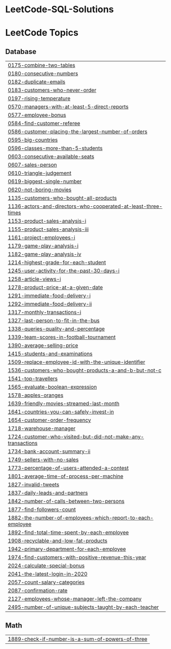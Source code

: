 # LeetCode-SQL-Solutions
<!---LeetCode Topics Start-->
# LeetCode Topics
## Database
|  |
| ------- |
| [0175-combine-two-tables](https://github.com/Jhanvip20/LeetCode-SQL-Solutions/tree/master/0175-combine-two-tables) |
| [0180-consecutive-numbers](https://github.com/Jhanvip20/LeetCode-SQL-Solutions/tree/master/0180-consecutive-numbers) |
| [0182-duplicate-emails](https://github.com/Jhanvip20/LeetCode-SQL-Solutions/tree/master/0182-duplicate-emails) |
| [0183-customers-who-never-order](https://github.com/Jhanvip20/LeetCode-SQL-Solutions/tree/master/0183-customers-who-never-order) |
| [0197-rising-temperature](https://github.com/Jhanvip20/LeetCode-SQL-Solutions/tree/master/0197-rising-temperature) |
| [0570-managers-with-at-least-5-direct-reports](https://github.com/Jhanvip20/LeetCode-SQL-Solutions/tree/master/0570-managers-with-at-least-5-direct-reports) |
| [0577-employee-bonus](https://github.com/Jhanvip20/LeetCode-SQL-Solutions/tree/master/0577-employee-bonus) |
| [0584-find-customer-referee](https://github.com/Jhanvip20/LeetCode-SQL-Solutions/tree/master/0584-find-customer-referee) |
| [0586-customer-placing-the-largest-number-of-orders](https://github.com/Jhanvip20/LeetCode-SQL-Solutions/tree/master/0586-customer-placing-the-largest-number-of-orders) |
| [0595-big-countries](https://github.com/Jhanvip20/LeetCode-SQL-Solutions/tree/master/0595-big-countries) |
| [0596-classes-more-than-5-students](https://github.com/Jhanvip20/LeetCode-SQL-Solutions/tree/master/0596-classes-more-than-5-students) |
| [0603-consecutive-available-seats](https://github.com/Jhanvip20/LeetCode-SQL-Solutions/tree/master/0603-consecutive-available-seats) |
| [0607-sales-person](https://github.com/Jhanvip20/LeetCode-SQL-Solutions/tree/master/0607-sales-person) |
| [0610-triangle-judgement](https://github.com/Jhanvip20/LeetCode-SQL-Solutions/tree/master/0610-triangle-judgement) |
| [0619-biggest-single-number](https://github.com/Jhanvip20/LeetCode-SQL-Solutions/tree/master/0619-biggest-single-number) |
| [0620-not-boring-movies](https://github.com/Jhanvip20/LeetCode-SQL-Solutions/tree/master/0620-not-boring-movies) |
| [1135-customers-who-bought-all-products](https://github.com/Jhanvip20/LeetCode-SQL-Solutions/tree/master/1135-customers-who-bought-all-products) |
| [1136-actors-and-directors-who-cooperated-at-least-three-times](https://github.com/Jhanvip20/LeetCode-SQL-Solutions/tree/master/1136-actors-and-directors-who-cooperated-at-least-three-times) |
| [1153-product-sales-analysis-i](https://github.com/Jhanvip20/LeetCode-SQL-Solutions/tree/master/1153-product-sales-analysis-i) |
| [1155-product-sales-analysis-iii](https://github.com/Jhanvip20/LeetCode-SQL-Solutions/tree/master/1155-product-sales-analysis-iii) |
| [1161-project-employees-i](https://github.com/Jhanvip20/LeetCode-SQL-Solutions/tree/master/1161-project-employees-i) |
| [1179-game-play-analysis-i](https://github.com/Jhanvip20/LeetCode-SQL-Solutions/tree/master/1179-game-play-analysis-i) |
| [1182-game-play-analysis-iv](https://github.com/Jhanvip20/LeetCode-SQL-Solutions/tree/master/1182-game-play-analysis-iv) |
| [1214-highest-grade-for-each-student](https://github.com/Jhanvip20/LeetCode-SQL-Solutions/tree/master/1214-highest-grade-for-each-student) |
| [1245-user-activity-for-the-past-30-days-i](https://github.com/Jhanvip20/LeetCode-SQL-Solutions/tree/master/1245-user-activity-for-the-past-30-days-i) |
| [1258-article-views-i](https://github.com/Jhanvip20/LeetCode-SQL-Solutions/tree/master/1258-article-views-i) |
| [1278-product-price-at-a-given-date](https://github.com/Jhanvip20/LeetCode-SQL-Solutions/tree/master/1278-product-price-at-a-given-date) |
| [1291-immediate-food-delivery-i](https://github.com/Jhanvip20/LeetCode-SQL-Solutions/tree/master/1291-immediate-food-delivery-i) |
| [1292-immediate-food-delivery-ii](https://github.com/Jhanvip20/LeetCode-SQL-Solutions/tree/master/1292-immediate-food-delivery-ii) |
| [1317-monthly-transactions-i](https://github.com/Jhanvip20/LeetCode-SQL-Solutions/tree/master/1317-monthly-transactions-i) |
| [1327-last-person-to-fit-in-the-bus](https://github.com/Jhanvip20/LeetCode-SQL-Solutions/tree/master/1327-last-person-to-fit-in-the-bus) |
| [1338-queries-quality-and-percentage](https://github.com/Jhanvip20/LeetCode-SQL-Solutions/tree/master/1338-queries-quality-and-percentage) |
| [1339-team-scores-in-football-tournament](https://github.com/Jhanvip20/LeetCode-SQL-Solutions/tree/master/1339-team-scores-in-football-tournament) |
| [1390-average-selling-price](https://github.com/Jhanvip20/LeetCode-SQL-Solutions/tree/master/1390-average-selling-price) |
| [1415-students-and-examinations](https://github.com/Jhanvip20/LeetCode-SQL-Solutions/tree/master/1415-students-and-examinations) |
| [1509-replace-employee-id-with-the-unique-identifier](https://github.com/Jhanvip20/LeetCode-SQL-Solutions/tree/master/1509-replace-employee-id-with-the-unique-identifier) |
| [1536-customers-who-bought-products-a-and-b-but-not-c](https://github.com/Jhanvip20/LeetCode-SQL-Solutions/tree/master/1536-customers-who-bought-products-a-and-b-but-not-c) |
| [1541-top-travellers](https://github.com/Jhanvip20/LeetCode-SQL-Solutions/tree/master/1541-top-travellers) |
| [1565-evaluate-boolean-expression](https://github.com/Jhanvip20/LeetCode-SQL-Solutions/tree/master/1565-evaluate-boolean-expression) |
| [1578-apples-oranges](https://github.com/Jhanvip20/LeetCode-SQL-Solutions/tree/master/1578-apples-oranges) |
| [1639-friendly-movies-streamed-last-month](https://github.com/Jhanvip20/LeetCode-SQL-Solutions/tree/master/1639-friendly-movies-streamed-last-month) |
| [1641-countries-you-can-safely-invest-in](https://github.com/Jhanvip20/LeetCode-SQL-Solutions/tree/master/1641-countries-you-can-safely-invest-in) |
| [1654-customer-order-frequency](https://github.com/Jhanvip20/LeetCode-SQL-Solutions/tree/master/1654-customer-order-frequency) |
| [1718-warehouse-manager](https://github.com/Jhanvip20/LeetCode-SQL-Solutions/tree/master/1718-warehouse-manager) |
| [1724-customer-who-visited-but-did-not-make-any-transactions](https://github.com/Jhanvip20/LeetCode-SQL-Solutions/tree/master/1724-customer-who-visited-but-did-not-make-any-transactions) |
| [1734-bank-account-summary-ii](https://github.com/Jhanvip20/LeetCode-SQL-Solutions/tree/master/1734-bank-account-summary-ii) |
| [1749-sellers-with-no-sales](https://github.com/Jhanvip20/LeetCode-SQL-Solutions/tree/master/1749-sellers-with-no-sales) |
| [1773-percentage-of-users-attended-a-contest](https://github.com/Jhanvip20/LeetCode-SQL-Solutions/tree/master/1773-percentage-of-users-attended-a-contest) |
| [1801-average-time-of-process-per-machine](https://github.com/Jhanvip20/LeetCode-SQL-Solutions/tree/master/1801-average-time-of-process-per-machine) |
| [1827-invalid-tweets](https://github.com/Jhanvip20/LeetCode-SQL-Solutions/tree/master/1827-invalid-tweets) |
| [1837-daily-leads-and-partners](https://github.com/Jhanvip20/LeetCode-SQL-Solutions/tree/master/1837-daily-leads-and-partners) |
| [1842-number-of-calls-between-two-persons](https://github.com/Jhanvip20/LeetCode-SQL-Solutions/tree/master/1842-number-of-calls-between-two-persons) |
| [1877-find-followers-count](https://github.com/Jhanvip20/LeetCode-SQL-Solutions/tree/master/1877-find-followers-count) |
| [1882-the-number-of-employees-which-report-to-each-employee](https://github.com/Jhanvip20/LeetCode-SQL-Solutions/tree/master/1882-the-number-of-employees-which-report-to-each-employee) |
| [1892-find-total-time-spent-by-each-employee](https://github.com/Jhanvip20/LeetCode-SQL-Solutions/tree/master/1892-find-total-time-spent-by-each-employee) |
| [1908-recyclable-and-low-fat-products](https://github.com/Jhanvip20/LeetCode-SQL-Solutions/tree/master/1908-recyclable-and-low-fat-products) |
| [1942-primary-department-for-each-employee](https://github.com/Jhanvip20/LeetCode-SQL-Solutions/tree/master/1942-primary-department-for-each-employee) |
| [1974-find-customers-with-positive-revenue-this-year](https://github.com/Jhanvip20/LeetCode-SQL-Solutions/tree/master/1974-find-customers-with-positive-revenue-this-year) |
| [2024-calculate-special-bonus](https://github.com/Jhanvip20/LeetCode-SQL-Solutions/tree/master/2024-calculate-special-bonus) |
| [2041-the-latest-login-in-2020](https://github.com/Jhanvip20/LeetCode-SQL-Solutions/tree/master/2041-the-latest-login-in-2020) |
| [2057-count-salary-categories](https://github.com/Jhanvip20/LeetCode-SQL-Solutions/tree/master/2057-count-salary-categories) |
| [2087-confirmation-rate](https://github.com/Jhanvip20/LeetCode-SQL-Solutions/tree/master/2087-confirmation-rate) |
| [2127-employees-whose-manager-left-the-company](https://github.com/Jhanvip20/LeetCode-SQL-Solutions/tree/master/2127-employees-whose-manager-left-the-company) |
| [2495-number-of-unique-subjects-taught-by-each-teacher](https://github.com/Jhanvip20/LeetCode-SQL-Solutions/tree/master/2495-number-of-unique-subjects-taught-by-each-teacher) |
## Math
|  |
| ------- |
| [1889-check-if-number-is-a-sum-of-powers-of-three](https://github.com/Jhanvip20/LeetCode-SQL-Solutions/tree/master/1889-check-if-number-is-a-sum-of-powers-of-three) |
<!---LeetCode Topics End-->